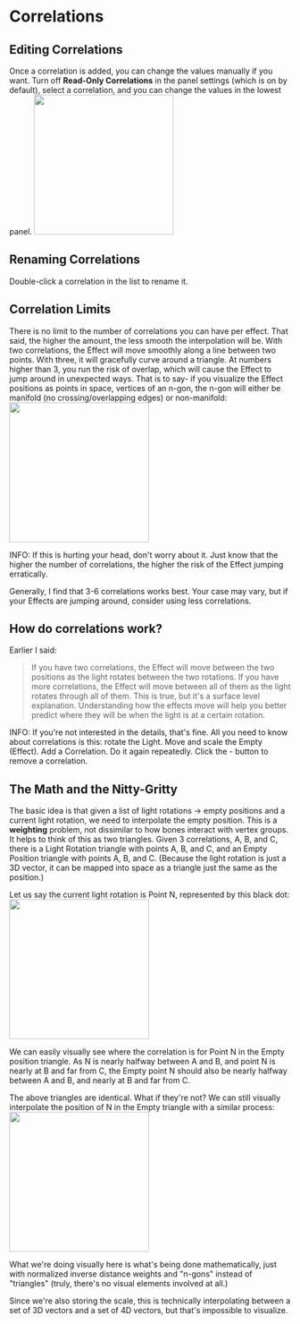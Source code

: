 # Correlations
## Editing Correlations 
Once a correlation is added, you can change the values manually if you want. Turn off **Read-Only Correlations** in the panel settings (which is on by default), select a correlation, and you can change the values in the lowest panel.
[<img src="../img/sr/correlations-panel.jpeg" width="250"/>](img/sr/correlations-panel.jpeg)

## Renaming Correlations
Double-click a correlation in the list to rename it.

## Correlation Limits
There is no limit to the number of correlations you can have per effect. That said, the higher the amount, the less smooth the interpolation will be. With two correlations, the Effect will move smoothly along a line between two points. With three, it will gracefully curve around a triangle. At numbers higher than 3, you run the risk of overlap, which will cause the Effect to jump around in unexpected ways. That is to say- if you visualize the Effect positions as points in space, vertices of an n-gon, the n-gon will either be manifold (no crossing/overlapping edges) or non-manifold:
 [<img src="../img/sr/hexagons.jpeg" width="250"/>](img/sr/hexagons.jpeg)

INFO: If this is hurting your head, don't worry about it. Just know that the higher the number of correlations, the higher the risk of the Effect jumping erratically. 

Generally, I find that 3-6 correlations works best. Your case may vary, but if your Effects are jumping around, consider using less correlations.

## How do correlations work?
Earlier I said:
> If you have two correlations, the Effect will move between the two positions as the light rotates between the two rotations. If you have more correlations, the Effect will move between all of them as the light rotates through all of them. 
This is true, but it's a surface level explanation. Understanding how the effects move will help you better predict where they will be when the light is at a certain rotation. 

INFO: If you're not interested in the details, that's fine. All you need to know about correlations is this: rotate the Light. Move and scale the Empty (Effect). Add a Correlation. Do it again repeatedly. Click the - button to remove a correlation. 

## The Math and the Nitty-Gritty
The basic idea is that given a list of light rotations -> empty positions and a current light rotation, we need to interpolate the empty position. This is a **weighting** problem, not dissimilar to how bones interact with vertex groups. It helps to think of this as two triangles. Given 3 correlations, A, B, and C, there is a Light Rotation triangle with points A, B, and C, and an Empty Position triangle with points A, B, and C. (Because the light rotation is just a 3D vector, it can be mapped into space as a triangle just the same as the position.)

Let us say the current light rotation is Point N, represented by this black dot: 
[<img src="../img/sr/cor-triangles.jpeg" width="250"/>](img/sr/cor-triangles.jpeg)

We can easily visually see where the correlation is for Point N in the Empty position triangle. As N is nearly halfway between A and B, and point N is nearly at B and far from C, the Empty point N should also be nearly halfway between A and B, and nearly at B and far from C. 

The above triangles are identical. What if they're not? We can still visually interpolate the position of N in the Empty triangle with a similar process: 
[<img src="../img/sr/cor-triangles-2.jpeg" width="250"/>](img/sr/cor-triangles-2.jpeg)

What we're doing visually here is what's being done mathematically, just with normalized inverse distance weights and "n-gons" instead of "triangles" (truly, there's no visual elements involved at all.) 

Since we're also storing the scale, this is technically interpolating between a set of 3D vectors and a set of 4D vectors, but that's impossible to visualize.